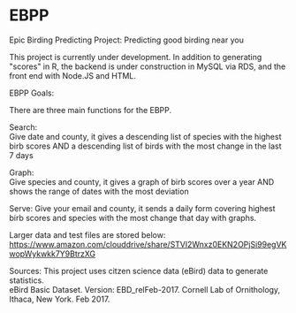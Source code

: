 # EBPP
Epic Birding Predicting Project: Predicting good birding near you

This project is currently under development.  In addition to generating "scores" in R, the backend is under construction in MySQL via RDS, and the front end with Node.JS and HTML.  

EBPP Goals:

There are three main functions for the EBPP.   

Search:  
Give date and county, it gives a descending list of species with the highest birb scores AND a descending list of birds with the most change in the last 7 days 

Graph:  
Give species and county, it gives a graph of birb scores over a year AND shows the range of dates with the most deviation 

Serve:
Give your email and county, it sends a daily form covering highest birb scores and species with the most change that day with graphs.  

Larger data and test files are stored below:
https://www.amazon.com/clouddrive/share/STVl2Wnxz0EKN2OPjSi99egVKwopWykwkk7Y9BtrzXG

Sources:
This project uses citzen science data (eBird) data to generate statistics.  
eBird Basic Dataset. Version: EBD_relFeb-2017. Cornell Lab of Ornithology, Ithaca, New York. Feb 2017.
